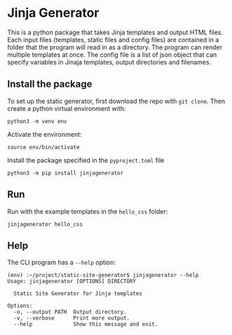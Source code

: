 # Jinja Generator
This is a python package that takes Jinja templates and output HTML files. Each input
files (templates, static files and config files) are contained in a folder that the program will read in as a directory. The program can render multiple templates at once. The config file is a list of json object that can specify variables in Jinaja templates, output directories and filenames.

## Install the package
To set up the static generator, first download the repo with `git clone`. Then create a python virtual environment with:
```
python3 -m venv env
```
Activate the environment:
```
source env/bin/activate
```
Install the package specified in the `pyproject.toml` file
```
python3 -m pip install jinjagenerator
```
## Run
Run with the example templates in the `hello_css` folder:
```
jinjagenerator hello_css
```
## Help
The CLI program has a `--help` option:
```
(env) :~/project/static-site-generator$ jinjagenerator --help
Usage: jinjagenerator [OPTIONS] DIRECTORY

  Static Site Generator for Jinja templates

Options:
  -o, --output PATH  Output directory.
  -v, --verbose      Print more output.
  --help             Show this message and exit.
```
